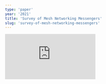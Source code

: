 ```yaml
---
type: 'paper'
year: '2021'
title: 'Survey of Mesh Networking Messengers'
slug: 'survey-of-mesh-networking-messengers'
---
```


![](https://static.meri.garden/6729e1a51dde270fee25d75f4219c606.pdf)